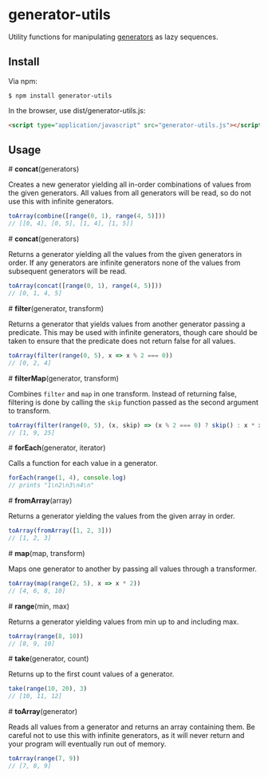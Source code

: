 # generator-utils

Utility functions for manipulating [generators] as lazy sequences.

## Install

Via npm:

```
$ npm install generator-utils
```

In the browser, use dist/generator-utils.js:

```html
<script type="application/javascript" src="generator-utils.js"></script>
```

## Usage

\# <b>concat</b>(generators)

Creates a new generator yielding all in-order combinations of values from
the given generators. All values from all generators will be read, so do not
use this with infinite generators.

```js
toArray(combine([range(0, 1), range(4, 5)]))
// [[0, 4], [0, 5], [1, 4], [1, 5]]
```


\# <b>concat</b>(generators)

Returns a generator yielding all the values from the given generators in
order. If any generators are infinite generators none of the values from
subsequent generators will be read.

```js
toArray(concat([range(0, 1), range(4, 5)]))
// [0, 1, 4, 5]
```


\# <b>filter</b>(generator, transform)

Returns a generator that yields values from another generator passing a
predicate. This may be used with infinite generators, though care should be
taken to ensure that the predicate does not return false for all values.

```js
toArray(filter(range(0, 5), x => x % 2 === 0))
// [0, 2, 4]
```


\# <b>filterMap</b>(generator, transform)

Combines `filter` and `map` in one transform. Instead of returning false,
filtering is done by calling the `skip` function passed as the second
argument to transform.

```js
toArray(filter(range(0, 5), (x, skip) => (x % 2 === 0) ? skip() : x * x))
// [1, 9, 25]
```


\# <b>forEach</b>(generator, iterator)

Calls a function for each value in a generator.

```js
forEach(range(1, 4), console.log)
// prints "1\n2\n3\n4\n"
```


\# <b>fromArray</b>(array)

Returns a generator yielding the values from the given array in order.

```js
toArray(fromArray([1, 2, 3]))
// [1, 2, 3]
```


\# <b>map</b>(map, transform)

Maps one generator to another by passing all values through a transformer.

```js
toArray(map(range(2, 5), x => x * 2))
// [4, 6, 8, 10]
```


\# <b>range</b>(min, max)

Returns a generator yielding values from min up to and including max.

```js
toArray(range(8, 10))
// [8, 9, 10]
```


\# <b>take</b>(generator, count)

Returns up to the first count values of a generator.

```js
take(range(10, 20), 3)
// [10, 11, 12]
```


\# <b>toArray</b>(generator)

Reads all values from a generator and returns an array containing them. Be
careful not to use this with infinite generators, as it will never return and
your program will eventually run out of memory.

```js
toArray(range(7, 9))
// [7, 8, 9]
```

[generators]: http://davidwalsh.name/es6-generators
